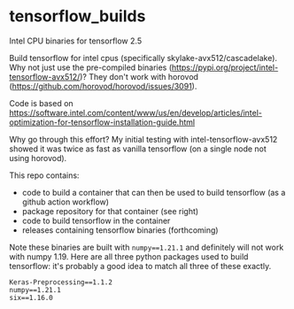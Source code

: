 # tensorflow_builds

Intel CPU binaries for tensorflow 2.5

Build tensorflow for intel cpus (specifically skylake-avx512/cascadelake). Why not just use the pre-compiled binaries (https://pypi.org/project/intel-tensorflow-avx512/)?  They don't work with horovod (https://github.com/horovod/horovod/issues/3091). 

Code is based on https://software.intel.com/content/www/us/en/develop/articles/intel-optimization-for-tensorflow-installation-guide.html

Why go through this effort? My initial testing with intel-tensorflow-avx512 showed it was twice as fast as vanilla tensorflow (on a single node not using horovod).

This repo contains:

- code to build a container that can then be used to build tensorflow (as a github action workflow)
- package repository for that container (see right)
- code to build tensorflow in the container
- releases containing tensorflow binaries (forthcoming)


Note these binaries are built with `numpy==1.21.1` and definitely will not work with numpy 1.19. Here are all three python packages used to build tensorflow: it's probably a good idea to match all three of these exactly.
```
Keras-Preprocessing==1.1.2
numpy==1.21.1
six==1.16.0
```
